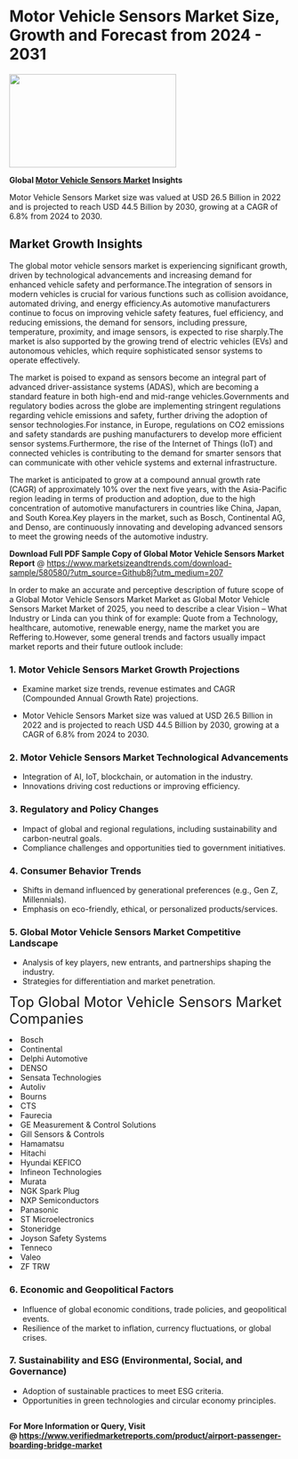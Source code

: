<H1>Motor Vehicle Sensors Market Size, Growth and Forecast from 2024 - 2031</H1><img class="aligncenter size-medium wp-image-584254" src="https://thirdeyenews.in/wp-content/uploads/2024/09/Global-Market-Research-300x168.jpeg" alt="" width="300" height="168" /><p><strong>Global&nbsp;<a href="https://www.marketsizeandtrends.com/download-sample/580580/?utm_source=Github8j?utm_medium=207">Motor Vehicle Sensors Market</a> Insights</strong></p><p>Motor Vehicle Sensors Market size was valued at USD 26.5 Billion in 2022 and is projected to reach USD 44.5 Billion by 2030, growing at a CAGR of 6.8% from 2024 to 2030.</p><p><h2>Market Growth Insights</h2> <p>The global motor vehicle sensors market is experiencing significant growth, driven by technological advancements and increasing demand for enhanced vehicle safety and performance.The integration of sensors in modern vehicles is crucial for various functions such as collision avoidance, automated driving, and energy efficiency.As automotive manufacturers continue to focus on improving vehicle safety features, fuel efficiency, and reducing emissions, the demand for sensors, including pressure, temperature, proximity, and image sensors, is expected to rise sharply.The market is also supported by the growing trend of electric vehicles (EVs) and autonomous vehicles, which require sophisticated sensor systems to operate effectively.</p> <p>The market is poised to expand as sensors become an integral part of advanced driver-assistance systems (ADAS), which are becoming a standard feature in both high-end and mid-range vehicles.Governments and regulatory bodies across the globe are implementing stringent regulations regarding vehicle emissions and safety, further driving the adoption of sensor technologies.For instance, in Europe, regulations on CO2 emissions and safety standards are pushing manufacturers to develop more efficient sensor systems.Furthermore, the rise of the Internet of Things (IoT) and connected vehicles is contributing to the demand for smarter sensors that can communicate with other vehicle systems and external infrastructure.</p> <p>The market is anticipated to grow at a compound annual growth rate (CAGR) of approximately 10% over the next five years, with the Asia-Pacific region leading in terms of production and adoption, due to the high concentration of automotive manufacturers in countries like China, Japan, and South Korea.Key players in the market, such as Bosch, Continental AG, and Denso, are continuously innovating and developing advanced sensors to meet the growing needs of the automotive industry.</p> <p><span class=""><strong>Download Full PDF Sample Copy of Global Motor Vehicle Sensors Market Report</strong> @ <a href="https://www.marketsizeandtrends.com/download-sample/580580/?utm_source=Github8j?utm_medium=207" target="_blank">https://www.marketsizeandtrends.com/download-sample/580580/?utm_source=Github8j?utm_medium=207</a></span></p><p>In order to make an accurate and perceptive description of future scope of a Global&nbsp;Motor Vehicle Sensors Market Market as Global&nbsp;Motor Vehicle Sensors Market Market of 2025, you need to describe a clear Vision &ndash; What Industry or Linda can you think of for example: Quote from a Technology, healthcare, automotive, renewable energy, name the market you are Reffering to.However, some general trends and factors usually impact market reports and their future outlook include:</p><h3>1.&nbsp;<strong>Motor Vehicle Sensors Market Growth Projections</strong></h3><ul><li>Examine market size trends, revenue estimates and CAGR (Compounded Annual Growth Rate) projections.</li><li><p>Motor Vehicle Sensors Market size was valued at USD 26.5 Billion in 2022 and is projected to reach USD 44.5 Billion by 2030, growing at a CAGR of 6.8% from 2024 to 2030.</p></li></ul><h3>2.&nbsp;<strong>Motor Vehicle Sensors Market Technological Advancements</strong></h3><ul><li>Integration of AI, IoT, blockchain, or automation in the industry.</li><li>Innovations driving cost reductions or improving efficiency.</li></ul><h3>3.&nbsp;<strong>Regulatory and Policy Changes</strong></h3><ul><li>Impact of global and regional regulations, including sustainability and carbon-neutral goals.</li><li>Compliance challenges and opportunities tied to government initiatives.</li></ul><h3>4.&nbsp;<strong>Consumer Behavior Trends</strong></h3><ul><li>Shifts in demand influenced by generational preferences (e.g., Gen Z, Millennials).</li><li>Emphasis on eco-friendly, ethical, or personalized products/services.</li></ul><h3>5.&nbsp;<strong>Global Motor Vehicle Sensors Market Competitive Landscape</strong></h3><ul><li>Analysis of key players, new entrants, and partnerships shaping the industry.</li><li>Strategies for differentiation and market penetration.</li></ul><p data-pm-slice="1 1 []"><span style="color: inherit; font-family: inherit; font-size: 25px;">Top Global Motor Vehicle Sensors Market Companies</span></p><div class="" data-test-id=""><p><li>Bosch</li><li> Continental</li><li> Delphi Automotive</li><li> DENSO</li><li> Sensata Technologies</li><li> Autoliv</li><li> Bourns</li><li> CTS</li><li> Faurecia</li><li> GE Measurement & Control Solutions</li><li> Gill Sensors & Controls</li><li> Hamamatsu</li><li> Hitachi</li><li> Hyundai KEFICO</li><li> Infineon Technologies</li><li> Murata</li><li> NGK Spark Plug</li><li> NXP Semiconductors</li><li> Panasonic</li><li> ST Microelectronics</li><li> Stoneridge</li><li> Joyson Safety Systems</li><li> Tenneco</li><li> Valeo</li><li> ZF TRW</li></p></div><h3>6.&nbsp;<strong>Economic and Geopolitical Factors</strong></h3><ul><li>Influence of global economic conditions, trade policies, and geopolitical events.</li><li>Resilience of the market to inflation, currency fluctuations, or global crises.</li></ul><h3>7.&nbsp;<strong>Sustainability and ESG (Environmental, Social, and Governance)</strong></h3><ul><li>Adoption of sustainable practices to meet ESG criteria.</li><li>Opportunities in green technologies and circular economy principles.</li></ul><h2><strong style="font-size: 14px;">For More Information or Query, Visit @&nbsp;</strong><a style="background-color: #ffffff; font-size: 14px;" href="https://www.marketsizeandtrends.com/report/motor-vehicle-sensors-market/" target="_blank">https://www.verifiedmarketreports.com/product/airport-passenger-boarding-bridge-market</a></h2>